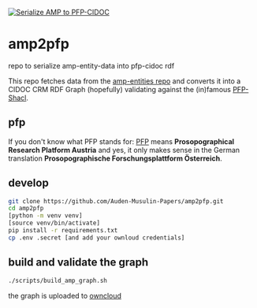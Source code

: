 [![Serialize AMP to PFP-CIDOC](https://github.com/Auden-Musulin-Papers/amp2pfp/actions/workflows/amp2pfp.yml/badge.svg)](https://github.com/Auden-Musulin-Papers/amp2pfp/actions/workflows/amp2pfp.yml)
# amp2pfp
repo to serialize amp-entity-data into pfp-cidoc rdf

This repo fetches data from the [amp-entities repo](https://github.com/Auden-Musulin-Papers/amp-entities) and converts it into a CIDOC CRM RDF Graph (hopefully) validating against the (in)famous [PFP-Shacl](https://pfp-schema.acdh.oeaw.ac.at/shacl/shacl.ttl).

## pfp
If you don't know what PFP stands for: [PFP](https://www.oeaw.ac.at/acdh/research/dh-research-infrastructure/activities/modelling-humanities-data/pfp-prosopographical-research-platform-austria) means **Prosopographical Research Platform Austria** and yes, it only makes sense in the German translation **Prosopographische Forschungsplattform Österreich**.


## develop


```bash
git clone https://github.com/Auden-Musulin-Papers/amp2pfp.git
cd amp2pfp
[python -m venv venv]
[source venv/bin/activate]
pip install -r requirements.txt
cp .env .secret [and add your ownloud credentials]
```



## build and validate the graph
```bash
./scripts/build_amp_graph.sh
```

the graph is uploaded to [owncloud](https://cloud.oeaw.ac.at/index.php/s/K58kj4kGyGCYmai)
